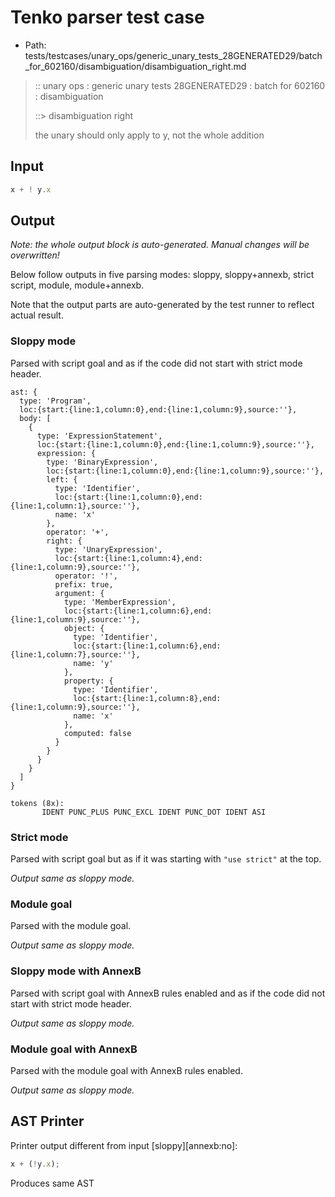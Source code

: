 # Tenko parser test case

- Path: tests/testcases/unary_ops/generic_unary_tests_28GENERATED29/batch_for_602160/disambiguation/disambiguation_right.md

> :: unary ops : generic unary tests 28GENERATED29 : batch for 602160 : disambiguation
>
> ::> disambiguation right
>
> the unary should only apply to y, not the whole addition

## Input

`````js
x + ! y.x
`````

## Output

_Note: the whole output block is auto-generated. Manual changes will be overwritten!_

Below follow outputs in five parsing modes: sloppy, sloppy+annexb, strict script, module, module+annexb.

Note that the output parts are auto-generated by the test runner to reflect actual result.

### Sloppy mode

Parsed with script goal and as if the code did not start with strict mode header.

`````
ast: {
  type: 'Program',
  loc:{start:{line:1,column:0},end:{line:1,column:9},source:''},
  body: [
    {
      type: 'ExpressionStatement',
      loc:{start:{line:1,column:0},end:{line:1,column:9},source:''},
      expression: {
        type: 'BinaryExpression',
        loc:{start:{line:1,column:0},end:{line:1,column:9},source:''},
        left: {
          type: 'Identifier',
          loc:{start:{line:1,column:0},end:{line:1,column:1},source:''},
          name: 'x'
        },
        operator: '+',
        right: {
          type: 'UnaryExpression',
          loc:{start:{line:1,column:4},end:{line:1,column:9},source:''},
          operator: '!',
          prefix: true,
          argument: {
            type: 'MemberExpression',
            loc:{start:{line:1,column:6},end:{line:1,column:9},source:''},
            object: {
              type: 'Identifier',
              loc:{start:{line:1,column:6},end:{line:1,column:7},source:''},
              name: 'y'
            },
            property: {
              type: 'Identifier',
              loc:{start:{line:1,column:8},end:{line:1,column:9},source:''},
              name: 'x'
            },
            computed: false
          }
        }
      }
    }
  ]
}

tokens (8x):
       IDENT PUNC_PLUS PUNC_EXCL IDENT PUNC_DOT IDENT ASI
`````

### Strict mode

Parsed with script goal but as if it was starting with `"use strict"` at the top.

_Output same as sloppy mode._

### Module goal

Parsed with the module goal.

_Output same as sloppy mode._

### Sloppy mode with AnnexB

Parsed with script goal with AnnexB rules enabled and as if the code did not start with strict mode header.

_Output same as sloppy mode._

### Module goal with AnnexB

Parsed with the module goal with AnnexB rules enabled.

_Output same as sloppy mode._

## AST Printer

Printer output different from input [sloppy][annexb:no]:

````js
x + (!y.x);
````

Produces same AST
